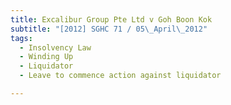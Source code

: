 ```yaml
---
title: Excalibur Group Pte Ltd v Goh Boon Kok
subtitle: "[2012] SGHC 71 / 05\_April\_2012"
tags:
  - Insolvency Law
  - Winding Up
  - Liquidator
  - Leave to commence action against liquidator

---
```


